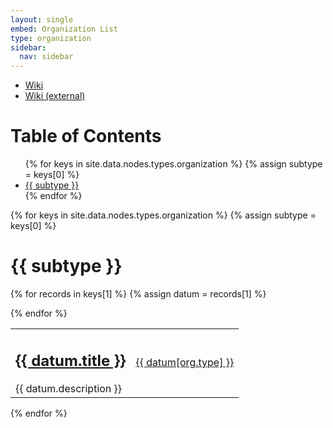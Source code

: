 ```yaml
---
layout: single
embed: Organization List
type: organization
sidebar:
  nav: sidebar
---
```


<style>
.page {
    padding-right:25px;
}
</style>

<ul>
<li><a href="/_pages/inventory/wiki/organizations">Wiki</a></li>
<li><a href="{{ site.data.urls.tiddlywiki }}#Organization List">Wiki (external)</a></li>
</ul>

# Table of Contents

<ul>
{% for keys in site.data.nodes.types.organization %}
{% assign subtype = keys[0] %}
  <li>
    <a href="#{{ subtype }}">{{ subtype }}</a>
  </li>
{% endfor %}
</ul>


{% for keys in site.data.nodes.types.organization %}
{% assign subtype = keys[0] %}
# <a name="#{{ subtype }}">{{ subtype }}</a>
<table>
{% for records in keys[1]  %}
{% assign datum = records[1] %}
<tr>
  <td>
    <h2><a href="/_pages/embed?t={{ datum.title }}">{{ datum.title }}</a></h2>
    <div style="width=50%;">{{ datum.description }}</div>
  </td>
  <td>
    <a href="">{{ datum[org.type] }}</a>
  </td>
</tr>

{% endfor %}
</table>
{% endfor %}
